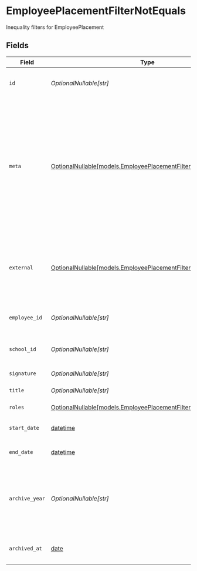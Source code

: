 # EmployeePlacementFilterNotEquals

Inequality filters for EmployeePlacement


## Fields

| Field                                                                                                                                                                                  | Type                                                                                                                                                                                   | Required                                                                                                                                                                               | Description                                                                                                                                                                            | Example                                                                                                                                                                                |
| -------------------------------------------------------------------------------------------------------------------------------------------------------------------------------------- | -------------------------------------------------------------------------------------------------------------------------------------------------------------------------------------- | -------------------------------------------------------------------------------------------------------------------------------------------------------------------------------------- | -------------------------------------------------------------------------------------------------------------------------------------------------------------------------------------- | -------------------------------------------------------------------------------------------------------------------------------------------------------------------------------------- |
| `id`                                                                                                                                                                                   | *OptionalNullable[str]*                                                                                                                                                                | :heavy_minus_sign:                                                                                                                                                                     | Unique identifier for the EmployeePlacement                                                                                                                                            | 123e4567-e89b-12d3-a456-426614174000                                                                                                                                                   |
| `meta`                                                                                                                                                                                 | [OptionalNullable[models.EmployeePlacementFilterNotEqualsMeta]](../models/employeeplacementfilternotequalsmeta.md)                                                                     | :heavy_minus_sign:                                                                                                                                                                     | Metadata information for the EmployeePlacement                                                                                                                                         | {<br/>"createdAt": "2024-01-15T10:30:00Z",<br/>"createdBy": "123e4567-e89b-12d3-a456-426614174000",<br/>"updatedAt": "2024-01-15T10:30:00Z",<br/>"updatedBy": "123e4567-e89b-12d3-a456-426614174000"<br/>} |
| `external`                                                                                                                                                                             | [OptionalNullable[models.EmployeePlacementFilterNotEqualsExternal]](../models/employeeplacementfilternotequalsexternal.md)                                                             | :heavy_minus_sign:                                                                                                                                                                     | External is a reusable object that can be used to store external information about the guardian from another system, used for third-party integration tracking.                        | {<br/>"sourceID": "example",<br/>"source": "example"<br/>}                                                                                                                             |
| `employee_id`                                                                                                                                                                          | *OptionalNullable[str]*                                                                                                                                                                | :heavy_minus_sign:                                                                                                                                                                     | The ID of the employee the placement belongs to                                                                                                                                        | 123e4567-e89b-12d3-a456-426614174000                                                                                                                                                   |
| `school_id`                                                                                                                                                                            | *OptionalNullable[str]*                                                                                                                                                                | :heavy_minus_sign:                                                                                                                                                                     | The ID of the school the placement belongs to                                                                                                                                          | 123e4567-e89b-12d3-a456-426614174000                                                                                                                                                   |
| `signature`                                                                                                                                                                            | *OptionalNullable[str]*                                                                                                                                                                | :heavy_minus_sign:                                                                                                                                                                     | The signature of the employee                                                                                                                                                          | example                                                                                                                                                                                |
| `title`                                                                                                                                                                                | *OptionalNullable[str]*                                                                                                                                                                | :heavy_minus_sign:                                                                                                                                                                     | The title of the employee                                                                                                                                                              | example                                                                                                                                                                                |
| `roles`                                                                                                                                                                                | [OptionalNullable[models.EmployeePlacementFilterNotEqualsRoles]](../models/employeeplacementfilternotequalsroles.md)                                                                   | :heavy_minus_sign:                                                                                                                                                                     | The roles of the employee                                                                                                                                                              |                                                                                                                                                                                        |
| `start_date`                                                                                                                                                                           | [datetime](https://docs.python.org/3/library/datetime.html#datetime-objects)                                                                                                           | :heavy_minus_sign:                                                                                                                                                                     | The start date of the placement for the employee                                                                                                                                       | 2024-01-15                                                                                                                                                                             |
| `end_date`                                                                                                                                                                             | [datetime](https://docs.python.org/3/library/datetime.html#datetime-objects)                                                                                                           | :heavy_minus_sign:                                                                                                                                                                     | The end date of the placement for the employee                                                                                                                                         | 2024-01-15                                                                                                                                                                             |
| `archive_year`                                                                                                                                                                         | *OptionalNullable[str]*                                                                                                                                                                | :heavy_minus_sign:                                                                                                                                                                     | The year the placement was archived for the employee, in the format YYYY_YYYY where the first year is the autumn and the second year is the spring.                                    | example                                                                                                                                                                                |
| `archived_at`                                                                                                                                                                          | [date](https://docs.python.org/3/library/datetime.html#date-objects)                                                                                                                   | :heavy_minus_sign:                                                                                                                                                                     | The timestamp the placement was archived for the employee                                                                                                                              | 2024-01-15T10:30:00Z                                                                                                                                                                   |